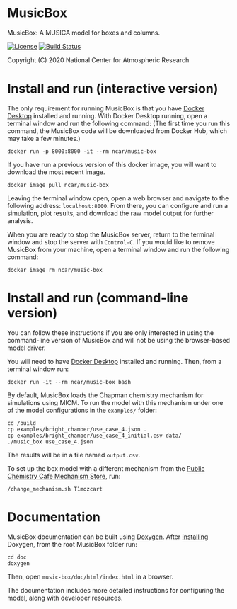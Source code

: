 
MusicBox
========

MusicBox: A MUSICA model for boxes and columns.

[![License](https://img.shields.io/github/license/NCAR/music-box.svg)](https://github.com/NCAR/music-box/blob/main/LICENSE) [![Build Status](https://travis-ci.com/NCAR/music-box.svg?branch=main)](https://travis-ci.com/NCAR/music-box)

Copyright (C) 2020 National Center for Atmospheric Research

# Install and run (interactive version)

The only requirement for running MusicBox is that you have [Docker Desktop](https://www.docker.com/get-started) installed and running. With Docker Desktop running, open a terminal window and run the following command: (The first time you run this command, the MusicBox code will be downloaded from Docker Hub, which may take a few minutes.)

```
docker run -p 8000:8000 -it --rm ncar/music-box
```
If you have run a previous version of this docker image, you will want to download the most recent image.
```
docker image pull ncar/music-box
```

Leaving the terminal window open, open a web browser and navigate to the following address: `localhost:8000`. From there, you can configure and run a simulation, plot results, and download the raw model output for further analysis.

When you are ready to stop the MusicBox server, return to the terminal window and stop the server with `Control-C`. If you would like to remove MusicBox from your machine, open a terminal window and run the following command:

```
docker image rm ncar/music-box
```

# Install and run (command-line version)

You can follow these instructions if you are only interested in using the command-line version of MusicBox and will not be using the browser-based model driver.

You will need to have [Docker Desktop](https://www.docker.com/get-started) installed and running. Then, from a terminal window run:

```
docker run -it --rm ncar/music-box bash
```

By default, MusicBox loads the Chapman chemistry mechanism for simulations using MICM. To run the model with this mechanism under one of the model configurations in the `examples/` folder:

```
cd /build
cp examples/bright_chamber/use_case_4.json .
cp examples/bright_chamber/use_case_4_initial.csv data/
./music_box use_case_4.json
```

The results will be in a file named `output.csv`.

To set up the box model with a different mechanism from the [Public Chemistry Cafe Mechanism Store](https://www.acom.ucar.edu/cafe), run:

```
/change_mechanism.sh T1mozcart
```

# Documentation

MusicBox documentation can be built using [Doxygen](https://www.doxygen.nl). After [installing](https://www.doxygen.nl/download.html) Doxygen, from the root MusicBox folder run:

```
cd doc
doxygen
```
Then, open `music-box/doc/html/index.html` in a browser.

The documentation includes more detailed instructions for configuring the model, along with developer resources.


